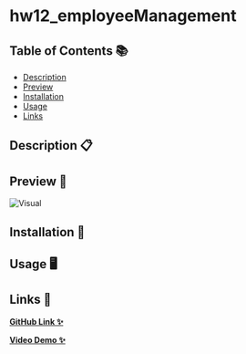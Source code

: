 # hw12_employeeManagement

## Table of Contents 📚

- [Description](#description)
- [Preview](#preview)
- [Installation](#installation)
- [Usage](#usage)
- [Links](#links)

## Description 📋

## Preview 📸

![Visual](./assets/images/porti.gif)

## Installation 🔐

## Usage 🖥


## Links 💾

**[GitHub Link ✨](https://github.com/mxhuisken/hw12_employeeManagement)**

**[Video Demo ✨](X)**
